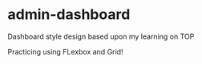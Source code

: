 # admin-dashboard
Dashboard style design based upon my learning on TOP

Practicing using FLexbox and Grid!
